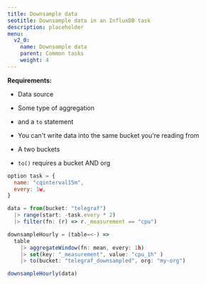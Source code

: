 ```yaml
---
title: Downsample data
seotitle: Downsample data in an InfluxDB task
description: placeholder
menu:
  v2_0:
    name: Downsample data
    parent: Common tasks
    weight: 4
---
```


**Requirements:**

- Data source
- Some type of aggregation
- and a `to` statement

- You can't write data into the same bucket you're reading from
- A two buckets
- `to()` requires a bucket AND org


```js
option task = {
  name: "cqinterval15m",
  every: 1w,
}

data = from(bucket: "telegraf")
  |> range(start: -task.every * 2)
  |> filter(fn: (r) => r._measurement == "cpu")

downsampleHourly = (table=<-) =>
  table
    |> aggregateWindow(fn: mean, every: 1h)
    |> set(key: "_measurement", value: "cpu_1h" )
    |> to(bucket: "telegraf_downsampled", org: "my-org")

downsampleHourly(data)
```
